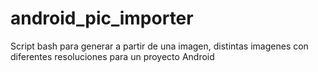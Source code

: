 # android_pic_importer
Script bash para generar a partir de una imagen, distintas imagenes con diferentes resoluciones para un proyecto Android
